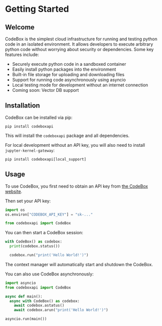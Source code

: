 # Getting Started

## Welcome

CodeBox is the simplest cloud infrastructure for running and testing python code in an isolated environment. It allows developers to execute arbitrary python code without worrying about security or dependencies. Some key features include:

- Securely execute python code in a sandboxed container
- Easily install python packages into the environment
- Built-in file storage for uploading and downloading files
- Support for running code asynchronously using asyncio
- Local testing mode for development without an internet connection
- Coming soon: Vector DB support

## Installation

CodeBox can be installed via pip:

```
pip install codeboxapi
```

This will install the `codeboxapi` package and all dependencies.

For local development without an API key, you will also need to install `jupyter-kernel-gateway`:

```
pip install codeboxapi[local_support]
```

## Usage

To use CodeBox, you first need to obtain an API key from [the CodeBox website](https://pay.codeboxapi.com/b/00g3e6dZX2fTg0gaEE).

Then set your API key:

```python
import os
os.environ["CODEBOX_API_KEY"] = "sk-..."

from codeboxapi import CodeBox
```

You can then start a CodeBox session:

```python
with CodeBox() as codebox:
  print(codebox.status())

  codebox.run("print('Hello World!')")
```

The context manager will automatically start and shutdown the CodeBox.

You can also use CodeBox asynchronously:

```python
import asyncio
from codeboxapi import CodeBox

async def main():
  async with CodeBox() as codebox:
    await codebox.astatus()
    await codebox.arun("print('Hello World!')")

asyncio.run(main())
```
